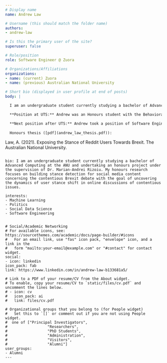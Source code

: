 ```yaml
---
# Display name
name: Andrew Law

# Username (this should match the folder name)
authors:
- andrew-law

# Is this the primary user of the site?
superuser: false

# Role/position
role: Software Engineer @ Zuora 

# Organizations/Affiliations
organizations:
- name: (current) Zuora 
- name: (previous) Australian National University

# Short bio (displayed in user profile at end of posts)
body: | 

  I am an undergraduate student currently studying a bachelor of Advanced Computing at the ANU and undertaking an honours project under the supervision of Dr. Marian-Andrei Rizoiu. My honours research focuses on building stance detection for social media content concerning the contentious Brexit debate with the goal of uncovering the dynamics of user stance shift in online discussions of contentious issues. 

  **Position at UTS:** Andrew was an Honours student with the Behavioral Data Science lab in UTS.

  **Next position after UTS:** Andrew took a position of Software Engineer @ Zuora.
  
  Honours thesis ([pdf](andrew_law_thesis.pdf)):
  ```
  Law, A. (2021). Exposing the Stance of Reddit Users Towards Brexit. 
  The Australian National University.
  ```
  
bio: I am an undergraduate student currently studying a bachelor of Advanced Computing at the ANU and undertaking an honours project under the supervision of Dr. Marian-Andrei Rizoiu. My honours research focuses on building stance detection for social media content concerning the contentious Brexit debate with the goal of uncovering the dynamics of user stance shift in online discussions of contentious issues.

interests:
- Machine Learning
- Politics
- Social Data Science
- Software Engineering


# Social/Academic Networking
# For available icons, see: https://sourcethemes.com/academic/docs/page-builder/#icons
#   For an email link, use "fas" icon pack, "envelope" icon, and a link in the
#   form "mailto:your-email@example.com" or "#contact" for contact widget.
social:
- icon: linkedin
  icon_pack: fab
  link: https://www.linkedin.com/in/andrew-law-b133681a5/
  
# Link to a PDF of your resume/CV from the About widget.
# To enable, copy your resume/CV to `static/files/cv.pdf` and uncomment the lines below.
# - icon: cv
#   icon_pack: ai
#   link: files/cv.pdf

# Organizational groups that you belong to (for People widget)
#   Set this to `[]` or comment out if you are not using People widget.
#  one of ["Principal Investigators",
#                  "Researchers",
#                  "PhD Students",
#                  "Administration",
#                  "Visitors",
#                  "Alumni"]
user_groups:
- Alumni
---
```

